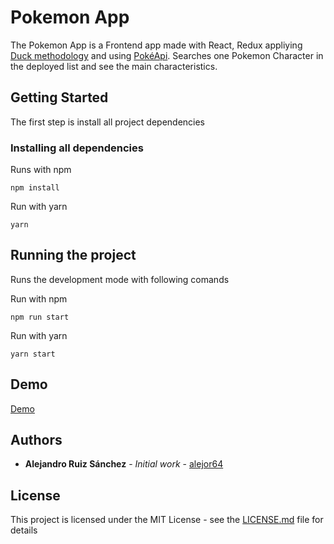 # Pokemon App

The Pokemon App is a Frontend app made with React, Redux appliying [Duck methodology](https://github.com/erikras/ducks-modular-redux) and using [PokéApi](https://pokeapi.co/).
Searches one Pokemon Character in the deployed list and see the main characteristics.

## Getting Started

The first step is install all project dependencies

### Installing all dependencies

Runs with npm

```
npm install
```

Run with yarn

```
yarn
```

## Running the project

Runs the development mode with following comands

Run with npm

```
npm run start
```

Run with yarn

```
yarn start
```

## Demo

[Demo](https://wizardly-dubinsky-031e40.netlify.app/)

## Authors

* **Alejandro Ruiz Sánchez** - *Initial work* - [alejor64](https://github.com/alejor64)

## License

This project is licensed under the MIT License - see the [LICENSE.md](LICENSE.md) file for details
